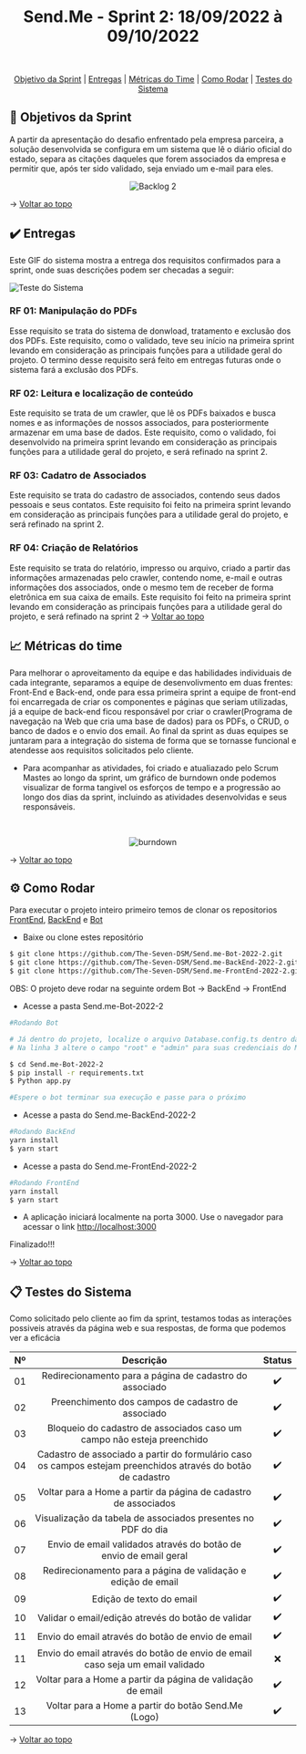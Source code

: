
<h1 align="center"> Send.Me - Sprint 2: 18/09/2022 à 09/10/2022 </h1>

            
<br id="topo">
<p align="center">
    <a href="#objetivo">Objetivo da Sprint</a>  |  
    <a href="#entrega">Entregas</a>  |
    <a href="#metrica">Métricas do Time</a> |
    <a href="#como rodar">Como Rodar</a> |
    <a href="#testes">Testes do Sistema</a> 
</p>

<span id="objetivo">

## :dart: Objetivos da Sprint
A partir da apresentação do desafio enfrentado pela empresa parceira, a solução desenvolvida se configura em um sistema que lê o diário oficial do estado, separa as citações daqueles que forem associados da empresa e permitir que, após ter sido validado, seja enviado um e-mail para eles.

<div align="center">

![Backlog 2](https://user-images.githubusercontent.com/101061910/194651901-a459392f-affa-475d-a3fe-404eb026cb8b.jpg)

</div>

→ [Voltar ao topo](#topo)

<span id="entrega">

## :heavy_check_mark: Entregas

Este GIF do sistema mostra a entrega dos requisitos confirmados para a sprint, onde suas descrições podem ser checadas a seguir:
    
![Teste do Sistema](https://user-images.githubusercontent.com/92696799/190957283-b059e1aa-37c6-4345-a721-5e34b67e207e.gif)
    
### RF 01: Manipulação do PDFs  
Esse requisito se trata do sistema de donwload, tratamento e exclusão dos dos PDFs. Este requisito, como o validado, teve seu início na primeira sprint levando em consideração as principais funções para a utilidade geral do projeto. O termino desse requisito será feito em entregas futuras onde o sistema fará a exclusão dos PDFs.  
    
### RF 02: Leitura e localização de conteúdo

Este requisito se trata de um crawler, que lê os PDFs baixados e busca nomes e as informações de nossos associados, para posteriormente armazenar em uma base de dados. Este requisito, como o validado, foi desenvolvido na primeira sprint levando em consideração as principais funções para a utilidade geral do projeto, e será refinado na sprint 2.
 
### RF 03: Cadatro de Associados   
Este requisito se trata do cadastro de associados, contendo seus dados pessoais e seus contatos. Este requisito foi feito na primeira sprint levando em consideração as principais funções para a utilidade geral do projeto, e será refinado na sprint 2.    
    
### RF 04: Criação de Relatórios
Este requisito se trata do relatório, impresso ou arquivo, criado a partir das informações armazenadas pelo crawler, contendo nome, e-mail e outras informações dos associados, onde o mesmo tem de receber de forma eletrônica em sua caixa de emails. Este requisito foi feito na primeira sprint levando em consideração as principais funções para a utilidade geral do projeto, e será refinado na sprint 2
→ [Voltar ao topo](#topo)

<span id="metrica">

## :chart_with_upwards_trend: Métricas do time
Para melhorar o aproveitamento da equipe e das habilidades individuais de cada integrante, separamos a equipe de desenvolivmento em duas frentes: Front-End e Back-end, onde para essa primeira sprint a equipe de front-end foi encarregada de criar os componentes e páginas que seriam utilizadas, já a equipe de back-end ficou responsável por criar o crawler(Programa de navegação na Web que cria uma base de dados) para os PDFs, o CRUD, o banco de dados e o envio dos email. Ao final da sprint as duas equipes se juntaram para a integração do sistema de forma que se tornasse funcional e atendesse aos requisitos solicitados pelo cliente.

- Para acompanhar as atividades, foi criado e atualiazado pelo Scrum Mastes ao longo da sprint, um gráfico de burndown onde podemos visualizar de forma tangivel os esforços de tempo e a progressão ao longo dos dias da sprint, incluindo as atividades desenvolvidas e seus responsáveis.

<br>
<div align="center">
            
![burndown](https://user-images.githubusercontent.com/101061910/190930471-4b8b8c8a-bb27-4eaa-867a-b14f37a05276.jpg)

</div>
    
→ [Voltar ao topo](#topo)

<span id="como rodar">

## :gear: Como Rodar

Para executar o projeto inteiro primeiro temos de clonar os repositorios [FrontEnd](https://github.com/The-Seven-DSM/Send.me-FrontEnd-2022-2), [BackEnd](https://github.com/The-Seven-DSM/Send.me-BackEnd-2022-2) e [Bot](https://github.com/The-Seven-DSM/Send.me-Bot-2022-2)


- Baixe ou clone estes repositório
```bash
$ git clone https://github.com/The-Seven-DSM/Send.me-Bot-2022-2.git
$ git clone https://github.com/The-Seven-DSM/Send.me-BackEnd-2022-2.git
$ git clone https://github.com/The-Seven-DSM/Send.me-FrontEnd-2022-2.git
```

OBS: O projeto deve rodar na seguinte ordem Bot -> BackEnd -> FrontEnd

- Acesse a pasta Send.me-Bot-2022-2 
```bash
#Rodando Bot

# Já dentro do projeto, localize o arquivo Database.config.ts dentro da pasta config 
# Na linha 3 altere o campo "root" e "admin" para suas credenciais do MySQL

$ cd Send.me-Bot-2022-2
$ pip install -r requirements.txt
$ Python app.py

#Espere o bot terminar sua execução e passe para o próximo 
```

- Acesse a pasta do Send.me-BackEnd-2022-2
```bash
#Rodando BackEnd
yarn install
$ yarn start
```

- Acesse a pasta do Send.me-FrontEnd-2022-2
```bash
#Rodando FrontEnd
yarn install
$ yarn start
```

- A aplicação iniciará localmente na porta 3000. Use o navegador para acessar o link [http://localhost:3000](http://localhost:3000)

Finalizado!!!

→ [Voltar ao topo](#topo)

<span id="testes">

## :clipboard: Testes do Sistema

Como solicitado pelo cliente ao fim da sprint, testamos todas as interações possiveis através da página web e sua respostas, de forma que podemos ver a eficácia

<div align="center">
    
| Nº | Descrição | Status |
|:--:|:----------:|:----------------:|
| 01 | Redirecionamento para a página de cadastro do associado | ✔️ | 
| 02 | Preenchimento dos campos de cadastro de associado | ✔️ | 
| 03 | Bloqueio do cadastro de associados caso um campo não esteja preenchido | ✔️ | 
| 04 | Cadastro de associado a partir do formulário caso os campos estejam preenchidos através do botão de cadastro| ✔️ |
| 05 | Voltar para a Home a partir da página de cadastro de associados  | ✔️ | 
| 06 | Visualização da tabela de associados presentes no PDF do dia | ✔️ | 
| 07 | Envio de email validados através do botão de envio de email geral  | ✔️ |
| 08 | Redirecionamento para a página de validação e edição de email | ✔️ |
| 09 | Edição de texto do email  | ✔️ |
| 10 | Validar o email/edição atrevés do botão de validar  | ✔️ |
| 11 | Envio do email através do botão de envio de email   | ✔️ |
| 11 | Envio do email através do botão de envio de email caso seja um email validado  | ❌ |
| 12 | Voltar para a Home a partir da página de validação de email  | ✔️ |
| 13 | Voltar para a Home a partir do botão Send.Me (Logo)  | ✔️ | 
    
</div>
    
→ [Voltar ao topo](#topo)
